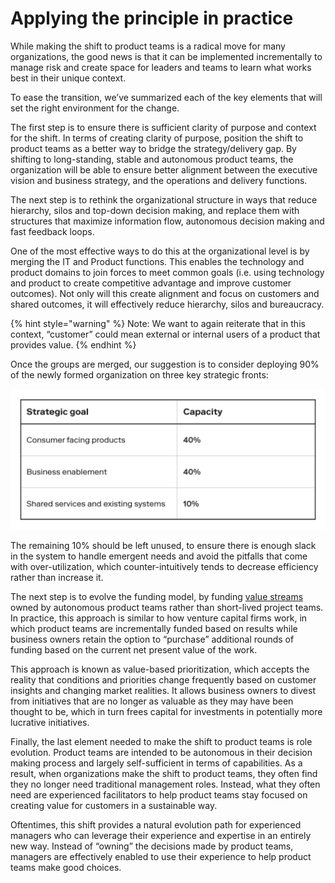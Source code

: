 # Applying the principle in practice

While making the shift to product teams is a radical move for many organizations, the good news is that it can be implemented incrementally to manage risk and create space for leaders and teams to learn what works best in their unique context.

To ease the transition, we’ve summarized each of the key elements that will set the right environment for the change.

The first step is to ensure there is sufficient clarity of purpose and context for the shift. In terms of creating clarity of purpose, position the shift to product teams as a better way to bridge the strategy/delivery gap. By shifting to long-standing, stable and autonomous product teams, the organization will be able to ensure better alignment between the executive vision and business strategy, and the operations and delivery functions.

The next step is to rethink the organizational structure in ways that reduce hierarchy, silos and top-down decision making, and replace them with structures that maximize information flow, autonomous decision making and fast feedback loops.

One of the most effective ways to do this at the organizational level is by merging the IT and Product functions. This enables the technology and product domains to join forces to meet common goals \(i.e. using technology and product to create competitive advantage and improve customer outcomes\). Not only will this create alignment and focus on customers and shared outcomes, it will effectively reduce hierarchy, silos and bureaucracy.

{% hint style="warning" %}
Note: We want to again reiterate that in this context, “customer” could mean external or internal users of a product that provides value.
{% endhint %}

Once the groups are merged, our suggestion is to consider deploying 90% of the newly formed organization on three key strategic fronts:

![Table III: Three key starting strategies for the merged IT and Product functions](../.gitbook/assets/0%20%286%29.png)

The remaining 10% should be left unused, to ensure there is enough slack in the system to handle emergent needs and avoid the pitfalls that come with over-utilization, which counter-intuitively tends to decrease efficiency rather than increase it.

The next step is to evolve the funding model, by funding [value streams](https://docs.google.com/document/d/1Bd9xRQQZfc-b9eTFUaAZQ7_KB7fiwk4MjWd5cErio_U/edit#bookmark=id.u5cwnvprge4h) owned by autonomous product teams rather than short-lived project teams. In practice, this approach is similar to how venture capital firms work, in which product teams are incrementally funded based on results while business owners retain the option to “purchase” additional rounds of funding based on the current net present value of the work.

This approach is known as value-based prioritization, which accepts the reality that conditions and priorities change frequently based on customer insights and changing market realities. It allows business owners to divest from initiatives that are no longer as valuable as they may have been thought to be, which in turn frees capital for investments in potentially more lucrative initiatives.

Finally, the last element needed to make the shift to product teams is role evolution. Product teams are intended to be autonomous in their decision making process and largely self-sufficient in terms of capabilities. As a result, when organizations make the shift to product teams, they often find they no longer need traditional management roles. Instead, what they often need are experienced facilitators to help product teams stay focused on creating value for customers in a sustainable way.

Oftentimes, this shift provides a natural evolution path for experienced managers who can leverage their experience and expertise in an entirely new way. Instead of “owning” the decisions made by product teams, managers are effectively enabled to use their experience to help product teams make good choices.

